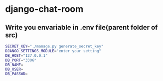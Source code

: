 # django-chat-room





## Write you envariable in .env file(parent folder of src)

```bash
SECRET_KEY="./manage.py generate_secret_key"
DJANGO_SETTINGS_MODULE="enter your setting"
DB_HOST="127.0.0.1"
DB_PORT="3306"
DB_NAME=
DB_USER=
DB_PASSWD=
```

